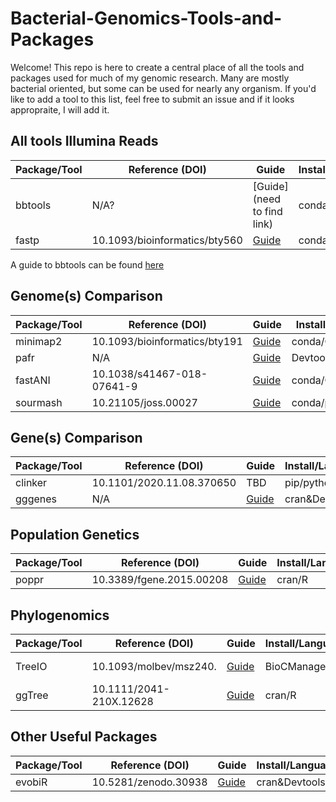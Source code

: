 # Bacterial-Genomics-Tools-and-Packages

Welcome! This repo is here to create a central place of all the tools and packages used for much of my genomic research. Many are mostly bacterial oriented, but some can be used for nearly any organism. If you'd like to add a tool to this list, feel free to submit an issue and if it looks appropraite, I will add it.


## All tools Illumina Reads
  |Package/Tool|Reference (DOI)|Guide|Install/Language|Github/CRAN|
  |------------|---------|------|---------------|-----------|
  |bbtools|N/A?|[Guide](need to find link)|conda/java|??|
  |fastp|10.1093/bioinformatics/bty560|[Guide](https://github.com/OpenGene/fastp)|conda/C++|https://github.com/OpenGene/fastp|
  A guide to bbtools can be found [here](/BBtools_guide.md)


## Genome(s) Comparison

  |Package/Tool|Reference (DOI)|Guide|Install/Language|Github|
  |------------|---------|------|---------------|-----------|
  |minimap2|10.1093/bioinformatics/bty191|[Guide](https://github.com/lh3/minimap2#uguide)|conda/C|https://github.com/lh3/minimap2#uguide|
  |pafr|N/A|[Guide](https://cran.r-project.org/web/packages/pafr/vignettes/Introduction_to_pafr.html)|Devtools/R|https://github.com/dwinter/pafr|
  |fastANI|10.1038/s41467-018-07641-9|[Guide](https://github.com/ParBLiSS/FastANI)|conda/C++|https://github.com/ParBLiSS/FastANI|
  |sourmash|10.21105/joss.00027|[Guide](https://sourmash.readthedocs.io/en/latest/)|conda/python&rust|https://github.com/dib-lab/sourmash|


## Gene(s) Comparison

 |Package/Tool|Reference (DOI)|Guide|Install/Language|Github|
 |------------|---------|------|---------------|-----------|
 |clinker|10.1101/2020.11.08.370650|TBD|pip/python|https://github.com/gamcil/clinker|
 |gggenes|N/A|[Guide](https://wilkox.org/gggenes/)|cran&Devtools/R|https://github.com/wilkox/gggenes|

## Population Genetics

 |Package/Tool|Reference (DOI)|Guide|Install/Language|Github|
 |------------|---------|------|---------------|-----------|
 |poppr|10.3389/fgene.2015.00208|[Guide](http://grunwaldlab.github.io/Population_Genetics_in_R/First_Steps.html)|cran/R|https://github.com/grunwaldlab/poppr|

## Phylogenomics
  
  |Package/Tool|Reference (DOI)|Guide|Install/Language|Github|
  |------------|---------|------|---------------|-----------|
  |TreeIO|10.1093/molbev/msz240.|[Guide](https://yulab-smu.top/treedata-book/chapter1.html)|BioCManager/R|https://github.com/YuLab-SMU/treeio|
  |ggTree|10.1111/2041-210X.12628|[Guide](https://guangchuangyu.github.io/ggtree-book/short-introduction-to-r.html)|cran/R|https://github.com/YuLab-SMU/ggtree|
  
  
## Other Useful Packages
  
  |Package/Tool|Reference (DOI)|Guide|Install/Language|Github|
 |------------|---------|------|---------------|-----------|
 |evobiR|10.5281/zenodo.30938|[Guide](http://coleoguy.github.io/evobir.html#supermatrix)|cran&Devtools/R|https://github.com/coleoguy/evobir|
